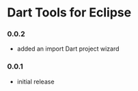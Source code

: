# Dart Tools for Eclipse

### 0.0.2

- added an import Dart project wizard

### 0.0.1

- initial release
